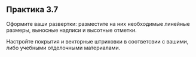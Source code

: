 ## Практика 3.7

Оформите ваши развертки: разместите на них необходимые линейные размеры, выносные надписи и высотные отметки.

Настройте покрытия и векторные штриховки в соответсвии с вашими, либо учебными отделочными материалами.
